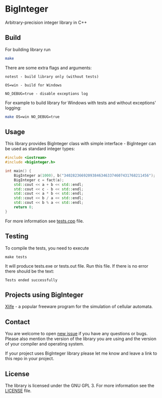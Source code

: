 # BigInteger
Arbitrary-precision integer library in C++

## Build

For building library run
```bash
make
```

There are some extra flags and arguments:

    notest - build library only (without tests)
    
    OS=win - build for Windows
    
    NO_DEBUG=true - disable exceptions log

For example to build library for Windows with tests and without exceptions' logging:

```bash
make OS=win NO_DEBUG=true
```

## Usage

This library provides BigInteger class with simple interface - BigInteger can be used as standard integer types:

```c++
#include <iostream>
#include <biginteger.h>

int main() {
    BigInteger a(1000), b("340282366920938463463374607431768211456");
    BigInteger c = fact(a);
    std::cout << a + b << std::endl;
    std::cout << c - b << std::endl;
    std::cout << a * b << std::endl;
    std::cout << b / a << std::endl;
    std::cout << b % a << std::endl;
    return 0;
}
```

For more information see [tests.cpp](https://github.com/qiray/BigInteger/blob/master/tests.cpp) file.

## Testing

To compile the tests, you need to execute

```
make tests
```

It will produce tests.exe or tests.out file. Run this file. If there is no error there should be the text:

```
Tests ended successfully
```

## Projects using BigInteger

[Xlife](https://sourceforge.net/projects/xlife-cal/) - a popular freeware program for the simulation of cellular automata.

## Contact

You are welcome to open [new issue](https://github.com/qiray/BigInteger/issues/new) if you have any questions or bugs. Please also mention the version of the library you are using and the version of your compiler and operating system.

If your project uses BigInteger library please let me know and leave a link to this repo in your project.

## License

The library is licensed under the GNU GPL 3. For more information see the [LICENSE](https://github.com/qiray/BigInteger/blob/master/LICENSE) file.
